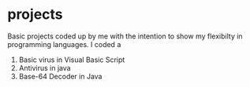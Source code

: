 # projects
Basic projects coded up by me with the intention to show my flexibilty in programming languages. I coded a 
1. Basic virus in Visual Basic Script 
2. Antivirus in java
3. Base-64 Decoder in Java
